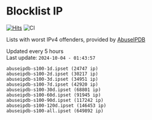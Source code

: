 # Blocklist IP

[![Hits](https://hits.seeyoufarm.com/api/count/incr/badge.svg?url=https%3A%2F%2Fgithub.com%2Fborestad%2Fblocklist-ip%2F&count_bg=%2379C83D&title_bg=%23555555&icon=&icon_color=%23E7E7E7&title=hits&edge_flat=false)](https://hits.seeyoufarm.com)  ![CI](https://img.shields.io/github/workflow/status/borestad/blocklist-ip/CI?style=flat-square)

Lists with worst IPv4 offenders, provided by [AbuseIPDB](https://www.abuseipdb.com/)

<!-- FOOTER-PLACEHOLDER -->
Updated every 5 hours<br>
Last update: `2024-10-04 - 01:43:57`
```
abuseipdb-s100-1d.ipset (24747 ip)
abuseipdb-s100-2d.ipset (30217 ip)
abuseipdb-s100-3d.ipset (34951 ip)
abuseipdb-s100-7d.ipset (42920 ip)
abuseipdb-s100-30d.ipset (68801 ip)
abuseipdb-s100-60d.ipset (91945 ip)
abuseipdb-s100-90d.ipset (117242 ip)
abuseipdb-s100-120d.ipset (146453 ip)
abuseipdb-s100-all.ipset (649892 ip)
```
